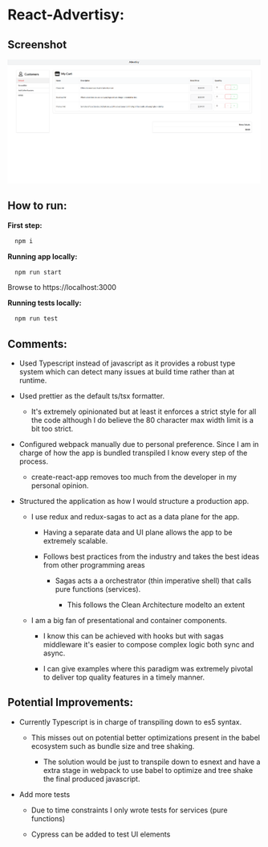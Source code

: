 # React-Advertisy:

## Screenshot

![](/src/Assets/example-screenshot.png?raw=true "Screenshot")

## How to run:

**First step:**

```bash
  npm i
```

**Running app locally:**

```bash
  npm run start
```

Browse to https://localhost:3000

**Running tests locally:**

```bash
  npm run test
```

## Comments:

- Used Typescript instead of javascript as it provides a robust type system which can detect many issues at build time rather than at runtime.

- Used prettier as the default ts/tsx formatter.

  - It's extremely opinionated but at least it enforces a strict style for all the code although I do believe the 80 character max width limit is a bit too strict.

- Configured webpack manually due to personal preference. Since I am in charge of how the app is bundled transpiled I know every step of the process.

  - create-react-app removes too much from the developer in my personal opinion.

- Structured the application as how I would structure a production app.

  - I use redux and redux-sagas to act as a data plane for the app.

    - Having a separate data and UI plane allows the app to be extremely scalable.

    - Follows best practices from the industry and takes the best ideas from other programming areas

      - Sagas acts a a orchestrator (thin imperative shell) that calls pure functions (services).

        - This follows the Clean Architecture modelto an extent

  - I am a big fan of presentational and container components.

    - I know this can be achieved with hooks but with sagas middleware it's easier to compose complex logic both sync and async.

    - I can give examples where this paradigm was extremely pivotal to deliver top quality features in a timely manner.

## Potential Improvements:

- Currently Typescript is in charge of transpiling down to es5 syntax.

  - This misses out on potential better optimizations present in the babel ecosystem such as bundle size and tree shaking.

    - The solution would be just to transpile down to esnext and have a extra stage in webpack to use babel to optimize and tree shake the final produced javascript.

- Add more tests

  - Due to time constraints I only wrote tests for services (pure functions)

  - Cypress can be added to test UI elements
